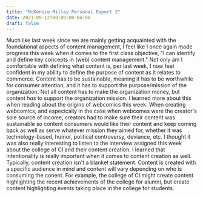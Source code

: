 ```yaml
---
title: "McKensie Millay Personal Report 2"
date: 2021-09-12T00:00:00-04:00
draft: false
---
```


Much like last week since we are mainly getting acquainted with the foundational aspects of content management,
I feel like I once again made progress this week when it comes to the first class objective, "I can identify
and define key concepts in (web) content management." Not only am I comfortable with defining what content is,
per last week, I now feel confident in my ability to define the purpose of content as it relates to commerce. 
Content has to be sustainable, meaning it has to be worthwhile for consumer attention, and it has to
support the purpose/mission of the organization. Not all content has to make the organization money, but content
*has* to support the organization mission. I learned more about this when reading about the origins of webcomics
this week. When creating webcomics, and especically in the case when webcomes were the creator's sole source of
income, creators had to make sure their content was sustainable so content consumers would like their content
and keep coming back as well as serve whatever mission they aimed for, whether it was technology-based, 
humor, political controversy, deviance, etc. I thought it was also really interesting to listen to the
interview assigned this week about the college of CI and their content creation. I learned that intentionality 
is really important when it comes to content creation as well. Typically, content creation isn't a blanket 
statement. Content is created with a specific audience in mind and content will vary depending on who is 
consuming the conent. For example, the college of CI might create content highlighting the recent 
achievements of the college for alumni, but create content highlighting events taking place in the college for 
students. 

